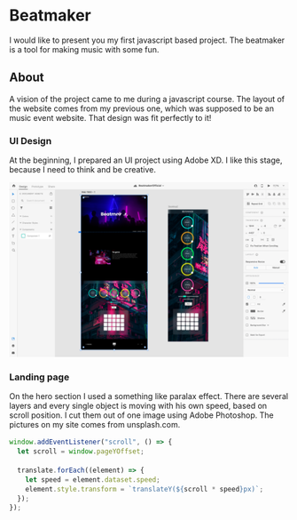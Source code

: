 # Beatmaker

I would like to present you my first javascript based project. The beatmaker is a tool for making music with some fun.

## About

A vision of the project came to me during a javascript course. The layout of the website comes from my previous one, which was supposed to be an music event website. That design was fit perfectly to it!

### UI Design

At the beginning, I prepared an UI project using Adobe XD. I like this stage, because I need to think and be creative.

![Work in Adobe XD](https://github.com/sbkjarmul/Beatmaker/blob/master/img/BeatmakerXD.png)

### Landing page

On the hero section I used a something like paralax effect. There are several layers and every single object is moving with his own speed, based on scroll position. I cut them out of one image using Adobe Photoshop. The pictures on my site comes from unsplash.com.

```js
window.addEventListener("scroll", () => {
  let scroll = window.pageYOffset;

  translate.forEach((element) => {
    let speed = element.dataset.speed;
    element.style.transform = `translateY(${scroll * speed}px)`;
  });
});
```
